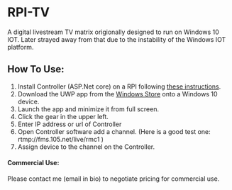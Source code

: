 # RPI-TV
A digital livestream TV matrix origionally designed to run on Windows 10 IOT. Later strayed away from that due to the instability of the Windows IOT platform.
## How To Use:
1. Install Controller (ASP.Net core) on a RPI following [these instructions](https://thomaslevesque.com/2018/04/17/hosting-an-asp-net-core-2-application-on-a-raspberry-pi/).
2. Download the UWP app from the [Windows Store](https://www.microsoft.com/store/apps/9MSZ3JKWWZQT) onto a Windows 10 device.
3. Launch the app and minimize it from full screen.
4. Click the gear in the upper left.
5. Enter IP address or url of Controller
6. Open Controller software add a channel. (Here is a good test one: rtmp://fms.105.net/live/rmc1 )
7. Assign device to the channel on the Controller.

#### Commercial Use:
Please contact me (email in bio) to negotiate pricing for commercial use.
